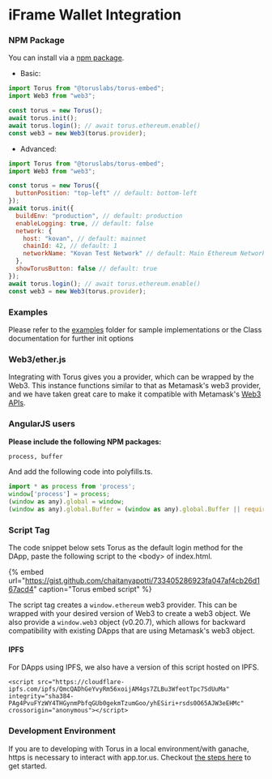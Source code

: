 # iFrame Wallet Integration

### NPM Package

You can install via a [npm package](https://www.npmjs.com/package/@toruslabs/torus-embed).

* Basic:

```javascript
import Torus from "@toruslabs/torus-embed";
import Web3 from "web3";

const torus = new Torus();
await torus.init();
await torus.login(); // await torus.ethereum.enable()
const web3 = new Web3(torus.provider);
```

* Advanced:

```javascript
import Torus from "@toruslabs/torus-embed";
import Web3 from "web3";

const torus = new Torus({
  buttonPosition: "top-left" // default: bottom-left
});
await torus.init({
  buildEnv: "production", // default: production
  enableLogging: true, // default: false
  network: {
    host: "kovan", // default: mainnet
    chainId: 42, // default: 1
    networkName: "Kovan Test Network" // default: Main Ethereum Network
  },
  showTorusButton: false // default: true
});
await torus.login(); // await torus.ethereum.enable()
const web3 = new Web3(torus.provider);
```

### Examples

Please refer to the [examples](https://github.com/torusresearch/torus-embed/tree/master/examples) folder for sample implementations or the Class documentation for further init options

### Web3/ether.js

Integrating with Torus gives you a provider, which can be wrapped by the Web3. This instance functions similar to that as Metamask's web3 provider, and we have taken great care to make it compatible with Metamask's [Web3 APIs](https://web3js.readthedocs.io/en/1.0/).

### AngularJS users

**Please include the following NPM packages:**

```bash
process, buffer
```

And add the following code into polyfills.ts.

```javascript
import * as process from 'process';
window['process'] = process;
(window as any).global = window;
(window as any).global.Buffer = (window as any).global.Buffer || require('buffer').Buffer;
```

### Script Tag

The code snippet below sets Torus as the default login method for the DApp, paste the following script to the &lt;body&gt; of index.html.

{% embed url="https://gist.github.com/chaitanyapotti/733405286923fa047af4cb26d167acd4" caption="Torus embed script" %}

The script tag creates a `window.ethereum` web3 provider. This can be wrapped with your desired version of Web3 to create a web3 object. We also provide a `window.web3` object \(v0.20.7\), which allows for backward compatibility with existing DApps that are using Metamask's web3 object.

#### IPFS

For DApps using IPFS, we also have a version of this script hosted on IPFS.

```text
<script src="https://cloudflare-ipfs.com/ipfs/QmcQADhGeYvyRm56xoijAM4gs7ZLBu3WfeotTpc7SdUuMa"
integrity="sha384-PAg4PvuFYzWY4THGynmPbfqGUb0gekmTzumGoo/yhESiri+rsds0O65AJW3eEHMc"
crossorigin="anonymous"></script>
```

### Development Environment

If you are to developing with Torus in a local environment/with ganache, https is necessary to interact with app.tor.us. Checkout [the steps here](https://docs.tor.us/developing-with-torus/ganache) to get started.

